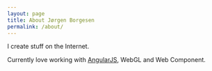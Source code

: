 ```yaml
---
layout: page
title: About Jørgen Borgesen
permalink: /about/
---
```


I create stuff on the Internet.

Currently love working with [AngularJS](https://angularjs.org/), WebGL and Web Component.
